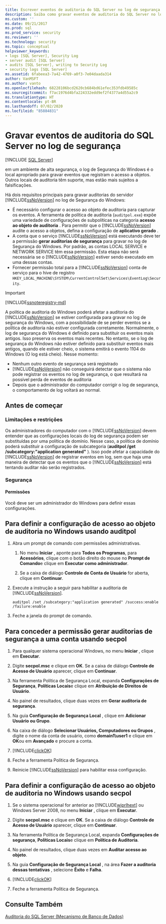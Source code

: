 ```yaml
---
title: Escrever eventos de auditoria do SQL Server no log de segurança | Microsoft Docs
description: Saiba como gravar eventos de auditoria do SQL Server no log de Segurança do Windows. Conheça as limitações e as restrições de uso desse log.
ms.custom: ''
ms.date: 09/21/2017
ms.prod: sql
ms.prod_service: security
ms.reviewer: ''
ms.technology: security
ms.topic: conceptual
helpviewer_keywords:
- logs [SQL Server], Security Log
- server audit [SQL Server]
- audits [SQL Server], writing to Security Log
- security logs [SQL Server]
ms.assetid: 6fabeea3-7a42-4769-a0f3-7e04daada314
author: VanMSFT
ms.author: vanto
ms.openlocfilehash: 68228106bcd2620cb684bd61efec353fdb49585c
ms.sourcegitcommit: f7ac1976d4bfa224332edd9ef2f4377a4d55a2c9
ms.translationtype: HT
ms.contentlocale: pt-BR
ms.lasthandoff: 07/02/2020
ms.locfileid: "85884831"
---
```

# <a name="write-sql-server-audit-events-to-the-security-log"></a>Gravar eventos de auditoria do SQL Server no log de segurança  
[!INCLUDE [SQL Server](../../../includes/applies-to-version/sqlserver.md)]

em um ambiente de alta segurança, o log de Segurança do Windows é o local apropriado para gravar eventos que registram o acesso a objetos. Outros locais de auditoria têm suporte, mas estão mais sujeitos a falsificações.  
  
 Há dois requisitos principais para gravar auditorias do servidor [!INCLUDE[ssNoVersion](../../../includes/ssnoversion-md.md)] no log de Segurança do Windows:  
  
-   É necessário configurar o acesso ao objeto de auditoria para capturar os eventos. A ferramenta de política de auditoria (`auditpol.exe`) expõe uma variedade de configurações de subpolíticas na categoria **acesso ao objeto de auditoria** . Para permitir que o [!INCLUDE[ssNoVersion](../../../includes/ssnoversion-md.md)] audite o acesso a objetos, defina a configuração de **aplicativo gerado** .  
-   A conta que o serviço [!INCLUDE[ssNoVersion](../../../includes/ssnoversion-md.md)] está executando deve ter a permissão **gerar auditorias de segurança** para gravar no log de Segurança do Windows. Por padrão, as contas LOCAL SERVICE e NETWORK SERVICE têm essa permissão. Esta etapa não será necessária se o [!INCLUDE[ssNoVersion](../../../includes/ssnoversion-md.md)] estiver sendo executado em uma dessas contas.  
-   Fornecer permissão total para a [!INCLUDE[ssNoVersion](../../../includes/ssnoversion-md.md)] conta de serviço para o hive de registro `HKEY_LOCAL_MACHINE\SYSTEM\CurrentControlSet\Services\EventLog\Security`.  

  > [!IMPORTANT]  
  > [!INCLUDE[ssnoteregistry-md](../../../includes/ssnoteregistry-md.md)]   
  
A política de auditoria do Windows poderá afetar a auditoria do [!INCLUDE[ssNoVersion](../../../includes/ssnoversion-md.md)] se estiver configurada para gravar no log de segurança do Windows, com a possibilidade de se perder eventos se a política de auditoria não estiver configurada corretamente. Normalmente, o log de segurança do Windows é definido para substituir os eventos mais antigos. Isso preserva os eventos mais recentes. No entanto, se o log de segurança do Windows não estiver definido para substituir eventos mais antigos, quando ele estiver cheio, o sistema emitirá o evento 1104 do Windows (O log está cheio). Nesse momento:  
-   Nenhum outro evento de segurança será registrado  
-   [!INCLUDE[ssNoVersion](../../../includes/ssnoversion-md.md)] não conseguirá detectar que o sistema não pode registrar os eventos no log de segurança, o que resultará na possível perda de eventos de auditoria  
-   Depois que o administrador do computador corrigir o log de segurança, o comportamento de log voltará ao normal.  
  
##  <a name="before-you-begin"></a><a name="BeforeYouBegin"></a> Antes de começar  
  
###  <a name="limitations-and-restrictions"></a><a name="Restrictions"></a> Limitações e restrições  
 Os administradores do computador com o [!INCLUDE[ssNoVersion](../../../includes/ssnoversion-md.md)] devem entender que as configurações locais do log de segurança podem ser substituídas por uma política de domínio. Nesse caso, a política de domínio poderá substituir a configuração de subcategoria (**auditpol /get /subcategory:"application generated"** ). Isso pode afetar a capacidade do [!INCLUDE[ssNoVersion](../../../includes/ssnoversion-md.md)] de registrar eventos em log, sem que haja uma maneira de detectar que os eventos que o [!INCLUDE[ssNoVersion](../../../includes/ssnoversion-md.md)] está tentando auditar não serão registrados.  
  
###  <a name="security"></a><a name="Security"></a> Segurança  
  
####  <a name="permissions"></a><a name="Permissions"></a> Permissões  
 Você deve ser um administrador do Windows para definir essas configurações.  
  
##  <a name="to-configure-the-audit-object-access-setting-in-windows-using-auditpol"></a><a name="auditpolAccess"></a> Para definir a configuração de acesso ao objeto de auditoria no Windows usando auditpol  
  
1.  Abra um prompt de comando com permissões administrativas.  
  
    1.  No menu **Iniciar** , aponte para **Todos os Programas**, para **Acessórios**, clique com o botão direito do mouse no **Prompt de Comando**e clique em **Executar como administrador**.  
  
    2.  Se a caixa de diálogo **Controle de Conta de Usuário** for aberta, clique em **Continuar**.  
  
2.  Execute a instrução a seguir para habilitar a auditoria de [!INCLUDE[ssNoVersion](../../../includes/ssnoversion-md.md)].  
  
    ```  
    auditpol /set /subcategory:"application generated" /success:enable /failure:enable  
    ```  
  
3.  Feche a janela do prompt de comando.  
  
##  <a name="to-grant-the-generate-security-audits-permission-to-an-account-using-secpol"></a><a name="secpolAccess"></a> Para conceder a permissão gerar auditorias de segurança a uma conta usando secpol  
  
1.  Para qualquer sistema operacional Windows, no menu **Iniciar** , clique em **Executar**.  
  
2.  Digite **secpol.msc** e clique em **OK**. Se a caixa de diálogo **Controle de Acesso de Usuário** aparecer, clique em **Continuar**.  
  
3.  Na ferramenta Política de Segurança Local, expanda **Configurações de Segurança**, **Políticas Locais**e clique em **Atribuição de Direitos de Usuário**.  
  
4.  No painel de resultados, clique duas vezes em **Gerar auditoria de segurança**.  
  
5.  Na guia **Configuração de Segurança Local** , clique em **Adicionar Usuário ou Grupo**.  
  
6.  Na caixa de diálogo **Selecionar Usuários, Computadores ou Grupos** , digite o nome da conta de usuário, como **domain1\user1** e clique em **OK**ou em **Avançado** e procure a conta.  
  
7.  [!INCLUDE[clickOK](../../../includes/clickok-md.md)]  
  
8.  Feche a ferramenta Política de Segurança.  
  
9. Reinicie [!INCLUDE[ssNoVersion](../../../includes/ssnoversion-md.md)] para habilitar essa configuração.  
  
##  <a name="to-configure-the-audit-object-access-setting-in-windows-using-secpol"></a><a name="secpolPermission"></a> Para definir a configuração de acesso ao objeto de auditoria no Windows usando secpol  
  
1.  Se o sistema operacional for anterior ao [!INCLUDE[wiprlhext](../../../includes/wiprlhext-md.md)] ou Windows Server 2008, no menu **Iniciar** , clique em **Executar**.  
  
2.  Digite **secpol.msc** e clique em **OK**. Se a caixa de diálogo **Controle de Acesso de Usuário** aparecer, clique em **Continuar**.  
  
3.  Na ferramenta Política de Segurança Local, expanda **Configurações de segurança**, **Políticas Locais**e clique em **Política de Auditoria**.  
  
4.  No painel de resultados, clique duas vezes em **Auditar acesso ao objeto**.  
  
5.  Na guia **Configuração de Segurança Local** , na área **Fazer a auditoria dessas tentativas** , selecione **Êxito** e **Falha**.  
  
6.  [!INCLUDE[clickOK](../../../includes/clickok-md.md)]  
  
7.  Feche a ferramenta Política de Segurança.  
  
## <a name="see-also"></a>Consulte Também  
 [Auditoria do SQL Server &#40;Mecanismo de Banco de Dados&#41;](../../../relational-databases/security/auditing/sql-server-audit-database-engine.md)  
  
  
